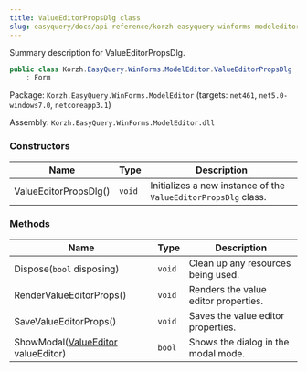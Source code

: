 ```yaml
---
title: ValueEditorPropsDlg class
slug: easyquery/docs/api-reference/korzh-easyquery-winforms-modeleditor/korzh-easyquery-winforms-modeleditor-namespace/valueeditorpropsdlg-class
---
```



Summary description for ValueEditorPropsDlg.
```csharp
public class Korzh.EasyQuery.WinForms.ModelEditor.ValueEditorPropsDlg
    : Form

```
Package: `Korzh.EasyQuery.WinForms.ModelEditor` (targets: `net461`, `net5.0-windows7.0`, `netcoreapp3.1`)

Assembly: `Korzh.EasyQuery.WinForms.ModelEditor.dll`

### Constructors

| Name | Type | Description | 
| --- | --- | --- | 
| ValueEditorPropsDlg() | `void` | Initializes a new instance of the `ValueEditorPropsDlg` class. | 


### Methods

| Name | Type | Description | 
| --- | --- | --- | 
| Dispose(`bool` disposing) | `void` | Clean up any resources being used. | 
| RenderValueEditorProps() | `void` | Renders the value editor properties. | 
| SaveValueEditorProps() | `void` | Saves the value editor properties. | 
| ShowModal([ValueEditor](/api-reference/easydata-core/easydata-namespace/valueeditor-class) valueEditor) | `bool` | Shows the dialog in the modal mode. |